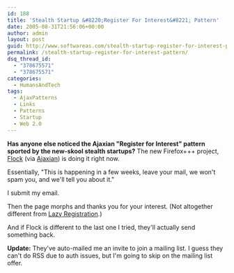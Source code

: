 ```yaml
---
id: 188
title: 'Stealth Startup &#8220;Register For Interest&#8221; Pattern'
date: 2005-08-31T21:56:06+00:00
author: admin
layout: post
guid: http://www.softwareas.com/stealth-startup-register-for-interest-pattern
permalink: /stealth-startup-register-for-interest-pattern/
dsq_thread_id:
  - "378675571"
  - "378675571"
categories:
  - HumansAndTech
tags:
  - AjaxPatterns
  - Links
  - Patterns
  - Startup
  - Web 2.0
---
```

**Has anyone else noticed the Ajaxian "Register for Interest" pattern sported by the new-skool stealth startups?** The new Firefox+++ project, <a href="http://www.flock.com/home/">Flock</a> (via [Ajaxian](http://www.ajaxian.com/archives/2005/08/flock_new_brows.html)) is doing it right now. 

Essentially, "This is happening in a few weeks, leave your mail, we won't spam you, and we'll tell you about it."

I submit my email.

Then the page morphs and thanks you for your interest. (Not altogether different from <a href="http://ajaxpatterns.org/Lazy_Registration">Lazy Registration</a>.)

And if Flock is different to the last one I tried, they'll actually send something back.

<b>Update:</b> They've auto-mailed me an invite to join a mailing list. I guess they can't do RSS due to auth issues, but I'm going to skip on the mailing list offer.<!--5db48e24b47b6505d166bfdf08841b52-->